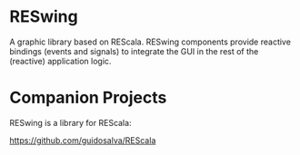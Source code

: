 RESwing
==============
A graphic library based on REScala. RESwing components provide reactive bindings (events and signals) to integrate the GUI in the rest of the (reactive) application logic.


Companion Projects
========

RESwing is a library for REScala:

https://github.com/guidosalva/REScala


